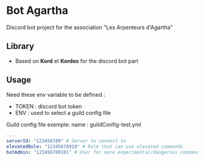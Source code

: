 # Bot Agartha

Discord bot project for the association "Les Arpenteurs d'Agartha"

## Library

* Based on **Kord** et **Kordex** for the discord bot part

## Usage

Need these env variable to be defined :

* TOKEN : discord bot token
* ENV : used to select a guild config file

Guild config file exemple:
name : guildConfig-test.yml

```yaml
---
serverId: "123456789" # Server to connect to
elevatedRole: "12345678910" # Role that can use elevated commands
botAdmin: "123456789101" # User for more experimental/dangerous commands
```